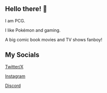 ## **Hello there!** 👋

I am PCG.

I like Pokémon and gaming.

A big comic book movies and TV shows fanboy!

## **My Socials**

[Twitter/X](https://x.com/PCG006)

[Instagram](https://instagram.com/PCG06)

[Discord](https://discord.gg/zCNUYuK72u)
